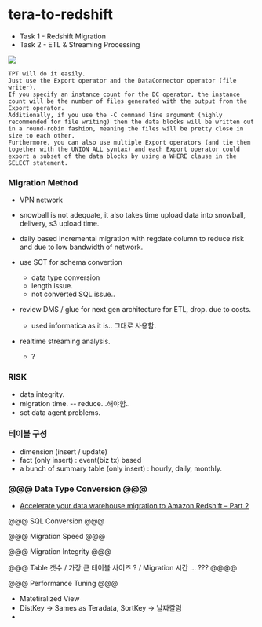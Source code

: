 # tera-to-redshift


- Task 1 - Redshift Migration
- Task 2 - ETL & Streaming Processing 

![](https://github.com/gnosia93/tera-to-emr/blob/main/images/teradata-mig.png)


```
TPT will do it easily.
Just use the Export operator and the DataConnector operator (file writer).
If you specify an instance count for the DC operator, the instance count will be the number of files generated with the output from the Export operator.
Additionally, if you use the -C command line argument (highly recommended for file writing) then the data blocks will be written out in a round-robin fashion, meaning the files will be pretty close in size to each other.
Furthermore, you can also use multiple Export operators (and tie them together with the UNION ALL syntax) and each Export operator could export a subset of the data blocks by using a WHERE clause in the SELECT statement.
```

### Migration Method ###

- VPN network
- snowball is not adequate, it also takes time upload data into snowball, delivery, s3 upload time. 
- daily based incremental migration with regdate column to reduce risk and due to low bandwidth of network.
- use SCT for schema convertion
    - data type conversion
    - length issue.
    - not converted SQL issue..

- review DMS / glue for next gen architecture for ETL, drop. due to costs. 
    - used informatica as it is.. 그대로 사용함.
      
- realtime streaming analysis.
    - ?
 
### RISK ###
- data integrity.
- migration time. -- reduce...해야함..
- sct data agent problems.

### 테이블 구성 ### 
- dimension (insert / update)
- fact (only insert) : event(biz tx) based
- a bunch of summary table (only insert) : hourly, daily, monthly.

### @@@ Data Type Conversion @@@  ###

* [Accelerate your data warehouse migration to Amazon Redshift – Part 2](https://noise.getoto.net/2021/07/22/accelerate-your-data-warehouse-migration-to-amazon-redshift-part-2/)




@@@ SQL Conversion @@@




@@@ Migration Speed @@@




@@@ Migration Integrity @@@




@@@ Table 갯수 / 가장 큰 테이블 사이즈 ? / Migration 시간 ... ??? @@@@



@@@ Performance Tuning @@@

- Matetiralized View
- DistKey -> Sames as Teradata, SortKey -> 날짜칼럼
- 
